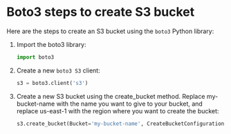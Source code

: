 # Boto3 steps to create S3 bucket

Here are the steps to create an S3 bucket using the `boto3` Python library:

1. Import the boto3 library:
    ```python
    import boto3
    ```
2. Create a new `boto3 S3` client:
    ```python
    s3 = boto3.client('s3')
    ```
3. Create a new S3 bucket using the create_bucket method. Replace my-bucket-name with the name you want to give to your bucket, and replace us-east-1 with the region where you want to create the bucket:
    ```python
    s3.create_bucket(Bucket='my-bucket-name', CreateBucketConfiguration={'LocationConstraint': 'us-east-1'})
    ```